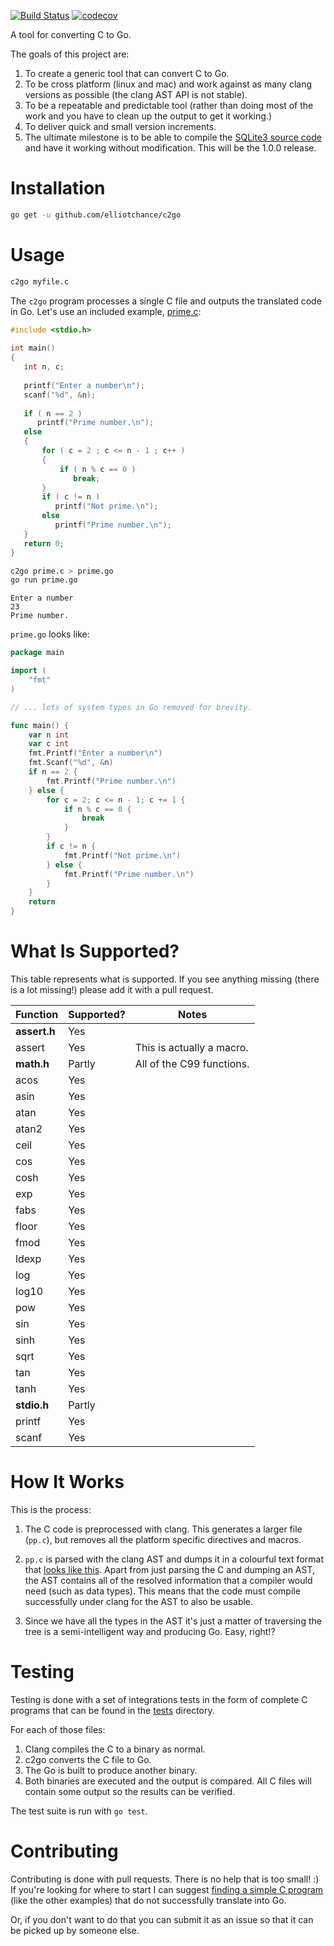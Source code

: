 [![Build Status](https://travis-ci.org/elliotchance/c2go.svg?branch=master)](https://travis-ci.org/elliotchance/c2go)
[![codecov](https://codecov.io/gh/elliotchance/c2go/branch/master/graph/badge.svg)](https://codecov.io/gh/elliotchance/c2go)

A tool for converting C to Go.

The goals of this project are:

1. To create a generic tool that can convert C to Go.
2. To be cross platform (linux and mac) and work against as many clang versions
as possible (the clang AST API is not stable).
3. To be a repeatable and predictable tool (rather than doing most of the work
and you have to clean up the output to get it working.)
4. To deliver quick and small version increments.
5. The ultimate milestone is to be able to compile the
[SQLite3 source code](https://sqlite.org/download.html) and have it working
without modification. This will be the 1.0.0 release.

# Installation

```bash
go get -u github.com/elliotchance/c2go
```

# Usage

```bash
c2go myfile.c
```

The `c2go` program processes a single C file and outputs the translated code
in Go. Let's use an included example,
[prime.c](https://github.com/elliotchance/c2go/blob/master/tests/math/prime.c):

```c
#include <stdio.h>
 
int main()
{
   int n, c;
 
   printf("Enter a number\n");
   scanf("%d", &n);
 
   if ( n == 2 )
      printf("Prime number.\n");
   else
   {
       for ( c = 2 ; c <= n - 1 ; c++ )
       {
           if ( n % c == 0 )
              break;
       }
       if ( c != n )
          printf("Not prime.\n");
       else
          printf("Prime number.\n");
   }
   return 0;
}
```

```bash
c2go prime.c > prime.go
go run prime.go
```

```
Enter a number
23
Prime number.
```

`prime.go` looks like:

```go
package main

import (
    "fmt"
)

// ... lots of system types in Go removed for brevity.

func main() {
    var n int
    var c int
    fmt.Printf("Enter a number\n")
    fmt.Scanf("%d", &n)
    if n == 2 {
        fmt.Printf("Prime number.\n")
    } else {
        for c = 2; c <= n - 1; c += 1 {
            if n % c == 0 {
                break
            }
        }
        if c != n {
            fmt.Printf("Not prime.\n")
        } else {
            fmt.Printf("Prime number.\n")
        }
    }
    return
}
```

# What Is Supported?

This table represents what is supported. If you see anything missing (there is a
lot missing!) please add it with a pull request.

| Function      | Supported?    | Notes                      |
| ------------- | ------------- | -------------------------- |
| **assert.h**  | Yes           |                            |
| assert        | Yes           | This is actually a macro.  |
| **math.h**    | Partly        | All of the C99 functions.  |
| acos          | Yes           |                            |
| asin          | Yes           |                            |
| atan          | Yes           |                            |
| atan2         | Yes           |                            |
| ceil          | Yes           |                            |
| cos           | Yes           |                            |
| cosh          | Yes           |                            |
| exp           | Yes           |                            |
| fabs          | Yes           |                            |
| floor         | Yes           |                            |
| fmod          | Yes           |                            |
| ldexp         | Yes           |                            |
| log           | Yes           |                            |
| log10         | Yes           |                            |
| pow           | Yes           |                            |
| sin           | Yes           |                            |
| sinh          | Yes           |                            |
| sqrt          | Yes           |                            |
| tan           | Yes           |                            |
| tanh          | Yes           |                            |
| **stdio.h**   | Partly        |                            |
| printf        | Yes           |                            |
| scanf         | Yes           |                            |

# How It Works

This is the process:

1. The C code is preprocessed with clang. This generates a larger file (`pp.c`),
but removes all the platform specific directives and macros.

2. `pp.c` is parsed with the clang AST and dumps it in a colourful text format
that
[looks like this](http://ehsanakhgari.org/wp-content/uploads/2015/12/Screen-Shot-2015-12-03-at-5.02.38-PM.png).
Apart from just parsing the C and dumping an AST, the AST contains all of the
resolved information that a compiler would need (such as data types). This means
that the code must compile successfully under clang for the AST to also be
usable.

3. Since we have all the types in the AST it's just a matter of traversing the
tree is a semi-intelligent way and producing Go. Easy, right!?

# Testing

Testing is done with a set of integrations tests in the form of complete C
programs that can be found in the
[tests](https://github.com/elliotchance/c2go/tree/master/tests) directory.

For each of those files:

1. Clang compiles the C to a binary as normal.
2. c2go converts the C file to Go.
3. The Go is built to produce another binary.
4. Both binaries are executed and the output is compared. All C files will
contain some output so the results can be verified.

The test suite is run with `go test`.

# Contributing

Contributing is done with pull requests. There is no help that is too small! :)
If you're looking for where to start I can suggest
[finding a simple C program](http://www.programmingsimplified.com/c-program-examples)
(like the other examples) that do not successfully translate into Go.

Or, if you don't want to do that you can submit it as an issue so that it can be
picked up by someone else.
